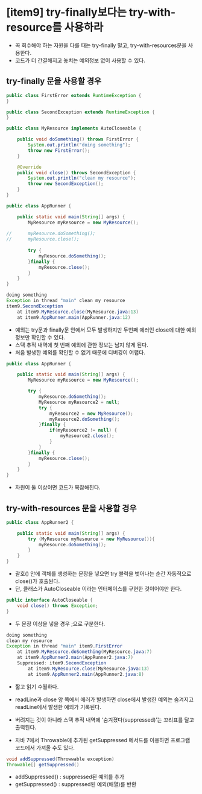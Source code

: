 # [item9] try-finally보다는 try-with-resource를 사용하라

- 꼭 회수해야 하는 자원을 다룰 때는 try-finally 말고, try-with-resources문을 사용한다.
- 코드가 더 간결해지고 놓치는 예외정보 없이 사용할 수 있다.

## try-finally 문을 사용할 경우

```java
public class FirstError extends RuntimeException {
}
```

```java
public class SecondException extends RuntimeException {
}
```

```java
public class MyResource implements AutoCloseable {

    public void doSomething() throws FirstError {
        System.out.println("doing something");
        throw new FirstError();
    }

    @Override
    public void close() throws SecondException {
        System.out.println("clean my resource");
        throw new SecondException();
    }
}
```

```java
public class AppRunner {

	public static void main(String[] args) {
		MyResource myResource = new MyResource();
		
//		myResource.doSomething();
//		myResource.close();
		
		try {
			myResource.doSomething();
		}finally {
			myResource.close();
		}
	}
}
```

```java
doing something
Exception in thread "main" clean my resource
item9.SecondException
	at item9.MyResource.close(MyResource.java:13)
	at item9.AppRunner.main(AppRunner.java:12)
```

- 예외는 try문과 finally문 안에서 모두 발생하지만 두번째 에러인 close에 대한 예외 정보만 확인할 수 있다.
- 스택 추적 내역에 첫 번째 예외에 관한 정보는 남지 않게 된다.
- 처음 발생한 예외를 확인할 수 없기 때문에 디버깅이 어렵다.

```java
public class AppRunner {

	public static void main(String[] args) {
		MyResource myResource = new MyResource();

		try {
			myResource.doSomething();
			MyResource myResource2 = null;
			try {
				myResource2 = new MyResource();
				myResource2.doSomething();
			}finally {
				if(myResource2 != null) {
					myResource2.close();
				}
			}
		}finally {
			myResource.close();
		}
	}
}
```

- 자원이 둘 이상이면 코드가 복잡해진다.

## try-with-resources 문을 사용할 경우

```java
public class AppRunner2 {

	public static void main(String[] args) {
		try (MyResource myResource = new MyResource()){
			myResource.doSomething();
		}
	}
}
```

- 괄호() 안에 객체를 생성하는 문장을 넣으면 try 블럭을 벗어나는 순간 자동적으로 close()가 호출된다.
- 단, 클래스가 AutoCloseable 이라는 인터페이스를 구현한 것이어야만 한다.

```java
public interface AutoCloseable {
    void close() throws Exception;
}
```

- 두 문장 이상을 넣을 경우 ;으로 구분한다.

```java
doing something
clean my resource
Exception in thread "main" item9.FirstError
	at item9.MyResource.doSomething(MyResource.java:7)
	at item9.AppRunner2.main(AppRunner2.java:7)
	Suppressed: item9.SecondException
		at item9.MyResource.close(MyResource.java:13)
		at item9.AppRunner2.main(AppRunner2.java:8)
```

- 짧고 읽기 수월하다.
- readLine과 close 양 쪽에서 에러가 발생하면 close에서 발생한 예외는 숨겨지고 readLine에서 발생한 예외가 기록된다.
- 버려지는 것이 아니라 스택 추적 내역에 ‘숨겨졌다(suppressed)’는 꼬리표를 달고 출력된다.

- 자바 7에서 Throwable에 추가된 getSuppressed 메서드를 이용하면 프로그램 코드에서 가져올 수도 있다.

```java
void addSuppressed(Throwwable exception) 
Throwable[] getSuppressed() 
```

- addSuppressed() : suppressed된 예외를 추가
- getSuppressed() : suppressed된 예외(배열)를 반환